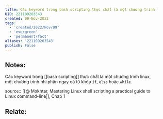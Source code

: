 ```yaml
---
title: Các keyword trong bash scripting thực chất là một chương trình linux
UID: 221109203543
created: 09-Nov-2022
tags:
  - 'created/2022/Nov/09'
  - 'evergreen'
  - 'permanent/fact'
aliases: '221109203543'
publish: False
---
```

## Notes:
Các keyword trong [[bash scripting]] thực chất là một chương trình linux, một chương trình nhị phân ngay cả từ khóa `if`, `else` hoặc `while`.

source:: [[@ Mokhtar, Mastering Linux shell scripting a practical guide to Linux command-line]], Chap 1

## Relate:
